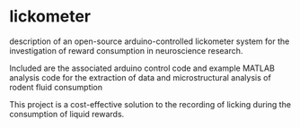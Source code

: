 # lickometer
description of an open-source arduino-controlled lickometer system for the investigation of reward consumption in neuroscience research. 


Included are the associated arduino control code and example MATLAB analysis code for the extraction of data and 
microstructural analysis of rodent fluid consumption


This project is a cost-effective solution to the recording of licking during the consumption of liquid rewards.

